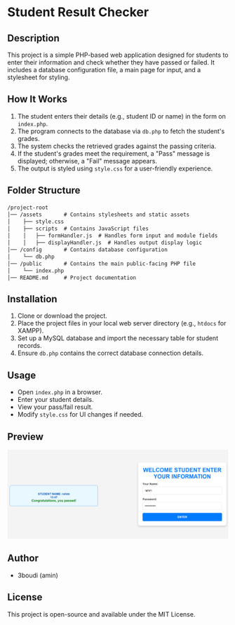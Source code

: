 # Student Result Checker

## Description
This project is a simple PHP-based web application designed for students to enter their information and check whether they have passed or failed. It includes a database configuration file, a main page for input, and a stylesheet for styling.

## How It Works
1. The student enters their details (e.g., student ID or name) in the form on `index.php`.
2. The program connects to the database via `db.php` to fetch the student's grades.
3. The system checks the retrieved grades against the passing criteria.
4. If the student's grades meet the requirement, a "Pass" message is displayed; otherwise, a "Fail" message appears.
5. The output is styled using `style.css` for a user-friendly experience.

## Folder Structure
```
/project-root
│── /assets       # Contains stylesheets and static assets
│    ├── style.css
│    ├── scripts  # Contains JavaScript files
│    │   ├── formHandler.js  # Handles form input and module fields
│    │   ├── displayHandler.js  # Handles output display logic
│── /config       # Contains database configuration
│    └── db.php
│── /public       # Contains the main public-facing PHP file
│    └── index.php
│── README.md     # Project documentation
```

## Installation
1. Clone or download the project.
2. Place the project files in your local web server directory (e.g., `htdocs` for XAMPP).
3. Set up a MySQL database and import the necessary table for student records.
4. Ensure `db.php` contains the correct database connection details.

## Usage
- Open `index.php` in a browser.
- Enter your student details.
- View your pass/fail result.
- Modify `style.css` for UI changes if needed.

## Preview
![Project Preview](https://github.com/3boudi/progress-student/blob/main/student%20progrem/assets/image.png?raw=true)

## Author
- 3boudi (amin)

## License
This project is open-source and available under the MIT License.
